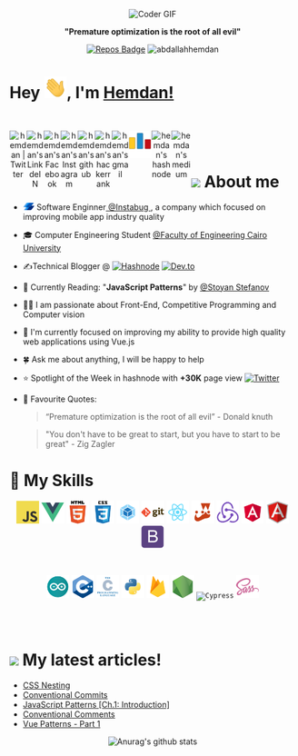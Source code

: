 <p align="center">

  <img src="https://media.giphy.com/media/SWoSkN6DxTszqIKEqv/giphy.gif" alt="Coder GIF" width="500" height="400">
  
</p>

<div align="center">

**"Premature optimization is the root of all evil"**

<!--[![Years Badge](https://badges.pufler.dev/years/AbdallahHemdan)](https://badges.pufler.dev)-->
<!-- [![Most Active GitHub User Rank](https://en4ykswhoyisq3x.m.pipedream.net)](https://commits.top/egypt.html) -->
[![Repos Badge](https://badges.pufler.dev/repos/AbdallahHemdan)](https://badges.pufler.dev)
<img src="https://komarev.com/ghpvc/?username=abdallahhemdan&label=Profile%20views&color=0e75b6&style=flat" alt="abdallahhemdan" />


</div>

# Hey <img src="https://github.com/AbdallahHemdan/AbdallahHemdan/blob/master/wave.gif" width="40px">, I'm [Hemdan!](https://www.linkedin.com/in/abdallah-a-hemdan/) 

<br/>

<div align="center">

<a href="https://twitter.com/AbdallahHemda17"><img align="left" alt="hemdan | Twitter" width="30px" src="https://image.flaticon.com/icons/svg/2111/2111703.svg" draggable="false" /></a>

<a href="https://www.linkedin.com/in/abdallah-a-hemdan/"><img align="left" alt="hemdan's LinkdeIN" width="30px" src="https://image.flaticon.com/icons/svg/2111/2111465.svg" draggable="false" /></a>

<a href="https://www.facebook.com/AbdallahHemdan99">
  <img align="left" alt="hemdan's Facebook" width="30px" src="https://image.flaticon.com/icons/svg/2111/2111342.svg" draggable="false" />
</a>

<a href="https://www.instagram.com/abdallah__hemdan/">
  <img align="left" alt="hemdan's Instagram" width="30px" src="https://image.flaticon.com/icons/svg/2111/2111421.svg" draggable="false" /></a>
  
<a href="https://github.com/AbdallahHemdan">
  <img align="left" alt="hemdan's github" width="30px" src="https://image.flaticon.com/icons/svg/2111/2111432.svg" draggable="false" />
</a>
<a href="https://www.hackerrank.com/Hemdan?hr_r=1">
  <img align="left" alt="hemdan's hackerrank" width="30px" src="https://assets.brandfolder.com/y9ol94wb/v/331198/view@2x.png?v=1591971279" draggable="false" />
</a>
<a href="mailto:abdallah.ahmed.hemdan@gmail.com">
  <img align="left" alt="hemdan's gmail" width="30px" src="https://image.flaticon.com/icons/svg/732/732200.svg" draggable="false" />
</a>


<a href="https://codeforces.com/profile/AbdallahHemdan">
  <img align="left" alt="hemdan's codeforces" width="40px" src="https://github.com/AbdallahHemdan/AbdallahHemdan/blob/master/codeforces.png" draggable="false" />
</a>



<a href="https://hemdan.hashnode.dev/">
  <img align="left" alt="hemdan's hashnode" width="35px" src="https://seeklogo.com/images/H/hashnode-logo-B114767E70-seeklogo.com.png" draggable="false" />
</a>


<a href="https://a-hemdan.medium.com">
  <img align="left" alt="hemdan's medium" width="35px" src="https://cdn.iconscout.com/icon/free/png-512/medium-47-433328.png" draggable="false" />
</a>

</div>

<br />
<br />

# <img src="https://media.giphy.com/media/VgCDAzcKvsR6OM0uWg/giphy.gif" width="50" draggable="false" > About me

- <img src="https://github.com/AbdallahHemdan/AbdallahHemdan/blob/master/Instabug-Logomark_color.png" width="20" draggable="false"> Software Enginner<a href="https://instabug.com/"> @Instabug </a>, a company which focused on improving mobile app industry quality

- 🎓 Computer Engineering Student  <a href="http://eng.cu.edu.eg/ar/">@Faculty of Engineering Cairo University</a>

- ✍️Technical Blogger @ <a href="https://hashnode.com/@Hemdan" target="_blank"><img alt="Hashnode" src="https://img.shields.io/badge/-Hashnode-2962FF?logo=hashnode&style=flat-square" /></a>
</a><a href="https://a-hemdan.medium.com" target="_blank"><img alt="Dev.to" src="https://img.shields.io/badge/-Medium-0A0A0A?&style=flat-square&logo=medium&logoColor=white" /></a>

- 📖 Currently Reading: "**JavaScript Patterns**" by [@Stoyan Stefanov](https://blog.stoyanstefanov.com/)

- 🏃‍♂️ I am passionate about Front-End, Competitive Programming and Computer vision

- 🚧 I'm currently focused on improving my ability to provide high quality web applications using Vue.js

- 🍀 Ask me about anything, I will be happy to help

- ⭐ Spotlight of the Week in hashnode with **+30K** page view <a href="https://twitter.com/hashnode/status/1407316192319127562" target="_blank"><img alt="Twitter" src="https://img.shields.io/badge/-Twitter-ffffff?logo=twitter&style=flat-square" /></a>

- 💬 Favourite Quotes: 

  > “Premature optimization is the root of all evil” - Donald knuth

  > "You don't have to be great to start, but you have to start to be great"  - Zig Zagler


# 🧰 My Skills

<div align="center">

<code><img height="40" src="https://raw.githubusercontent.com/github/explore/80688e429a7d4ef2fca1e82350fe8e3517d3494d/topics/javascript/javascript.png"></code>
<code><img height="40" src="https://raw.githubusercontent.com/github/explore/80688e429a7d4ef2fca1e82350fe8e3517d3494d/topics/vue/vue.png"></code>
<code><img height="40" src="https://raw.githubusercontent.com/github/explore/80688e429a7d4ef2fca1e82350fe8e3517d3494d/topics/html/html.png"></code>
<code><img height="40" src="https://raw.githubusercontent.com/github/explore/80688e429a7d4ef2fca1e82350fe8e3517d3494d/topics/css/css.png"></code>
<code><img height="40" src="https://raw.githubusercontent.com/github/explore/80688e429a7d4ef2fca1e82350fe8e3517d3494d/topics/webpack/webpack.png"></code>
<code><img height="40" src="https://raw.githubusercontent.com/github/explore/80688e429a7d4ef2fca1e82350fe8e3517d3494d/topics/git/git.png"></code>
<code><img height="40" src="https://raw.githubusercontent.com/github/explore/80688e429a7d4ef2fca1e82350fe8e3517d3494d/topics/react/react.png"></code>
<code><img height="40" src="https://raw.githubusercontent.com/vscode-icons/vscode-icons/master/icons/file_type_jest.svg?sanitize=true"></code>
<code><img height="40" src="https://raw.githubusercontent.com/github/explore/80688e429a7d4ef2fca1e82350fe8e3517d3494d/topics/redux/redux.png"></code>
<code><img height="40" src="https://raw.githubusercontent.com/github/explore/80688e429a7d4ef2fca1e82350fe8e3517d3494d/topics/angular/angular.png"></code>
<code><img src="https://raw.githubusercontent.com/devicons/devicon/master/icons/angularjs/angularjs-original.svg" alt="angular-js" width="40" height="40" /></code>
<code><img src="https://raw.githubusercontent.com/devicons/devicon/master/icons/bootstrap/bootstrap-plain.svg" alt="bootstrap" width="40" height="40" /></code>

<br />

<code><img height="40" src="https://raw.githubusercontent.com/github/explore/80688e429a7d4ef2fca1e82350fe8e3517d3494d/topics/arduino/arduino.png"></code>
<code><img height="40" src="https://raw.githubusercontent.com/github/explore/80688e429a7d4ef2fca1e82350fe8e3517d3494d/topics/cpp/cpp.png"></code>
<code><img height="40" src="https://raw.githubusercontent.com/github/explore/80688e429a7d4ef2fca1e82350fe8e3517d3494d/topics/c/c.png"></code>
<code><img height="40" src="https://raw.githubusercontent.com/github/explore/80688e429a7d4ef2fca1e82350fe8e3517d3494d/topics/python/python.png"></code>
<code><img height="40" src="https://raw.githubusercontent.com/github/explore/80688e429a7d4ef2fca1e82350fe8e3517d3494d/topics/firebase/firebase.png"></code>
<code><img height="40" src="https://raw.githubusercontent.com/github/explore/80688e429a7d4ef2fca1e82350fe8e3517d3494d/topics/nodejs/nodejs.png"></code>
<code><img height="40" src="https://iconape.com/wp-content/files/gj/370774/svg/370774.svg" title="Cypress"></code>
<code><img height="40" src="https://raw.githubusercontent.com/github/explore/80688e429a7d4ef2fca1e82350fe8e3517d3494d/topics/sass/sass.png"></code>


</div>

<br /><br />

# <img src="https://media.giphy.com/media/WUlplcMpOCEmTGBtBW/giphy.gif" width="50"> My latest articles!
<!-- BLOG:START -->
- [CSS Nesting](https://hemdan.hashnode.dev/css-nesting)
- [Conventional Commits](https://hemdan.hashnode.dev/conventional-commits)
- [JavaScript Patterns [Ch.1: Introduction]](https://hemdan.hashnode.dev/javascript-patterns-ch1-introduction)
- [Conventional Comments](https://hemdan.hashnode.dev/conventional-comments)
- [Vue Patterns - Part 1](https://hemdan.hashnode.dev/vue-patterns-part-1)

<!-- BLOG:END -->

<div align="center">

![Anurag's github stats](https://github-readme-stats.vercel.app/api?username=AbdallahHemdan&show_icons=true&theme=radical)
  
</div>

